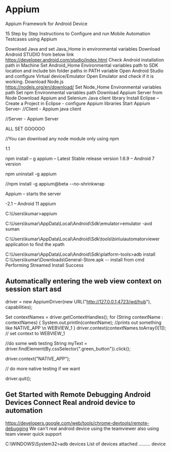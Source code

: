 # Appium
Appium Framework for Android Device

15 Step by Step Instructions to Configure and run Mobile Automation Testcases using Appium

Download Java and set Java_Home in environmental variables
Download Android STUDIO from below link
https://developer.android.com/studio/index.html
Check Android installation path in Machine
Set Android_Home Environmental variables path to SDK location and include bin folder paths in PATH variable
Open Android Studio and configure Virtual device/Emulator
Open Emulator and check if it is working.
Download Node.js                                                                                                                        
https://nodejs.org/en/download/
Set Node_Home Environmental variables path
Set npm Environmental variables path
Download Appium Server from Node
Download Appium and Selenium Java client library
Install Eclipse – Create a Project in Eclipse - configure Appium libraries
Start Appium Server-
//Client  - Appium java  client

//Server  - Appium Server

ALL SET GOOOOO

//You can download any node module only using npm

1.1

npm install – g appium –  Latest Stable release version 1.6.9 – Android 7 version

npm uninstall -g appium

//npm install -g appium@beta --no-shrinkwrap

Appium – starts the server



-2.1 – Android 11
appium

C:\Users\kumar>appium

C:\Users\kumar\AppData\Local\Android\Sdk\emulator>emulator -avd suman

C:\Users\kumar\AppData\Local\Android\Sdk\tools\bin\uiautomatorviewer   application to find the xpath

C:\Users\kumar\AppData\Local\Android\Sdk\platform-tools>adb install C:\Users\kumar\Downloads\General-Store.apk  -- install from cmd
Performing Streamed Install
Success


Automatically entering the web view context on session start
asd
----------------------------------------------------------------
driver = new AppiumDriver(new URL("http://127.0.0.1:4723/wd/hub"), capabilities);

Set<String> contextNames = driver.getContextHandles();
for (String contextName : contextNames) {
    System.out.println(contextName); //prints out something like NATIVE_APP \n WEBVIEW_1
}
driver.context(contextNames.toArray()[1]); // set context to WEBVIEW_1

//do some web testing
String myText = driver.findElement(By.cssSelector(".green_button")).click();

driver.context("NATIVE_APP");

// do more native testing if we want

driver.quit();

Get Started with Remote Debugging Android Devices
Connect Real android device to automation
--------------------------------------
https://developers.google.com/web/tools/chrome-devtools/remote-debugging
We can't real android device using the teamviewer also using team viewer quick support

C:\WINDOWS\System32>adb devices
List of devices attached
.........    device

